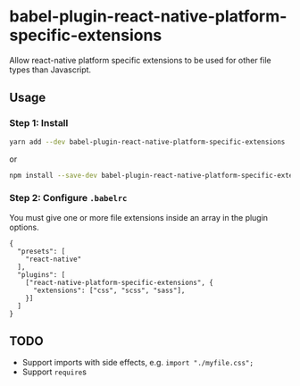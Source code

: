 # babel-plugin-react-native-platform-specific-extensions

Allow react-native platform specific extensions to be used for other file types than Javascript.

## Usage

### Step 1: Install

```sh
yarn add --dev babel-plugin-react-native-platform-specific-extensions
```

or

```sh
npm install --save-dev babel-plugin-react-native-platform-specific-extensions
```

### Step 2: Configure `.babelrc`

You must give one or more file extensions inside an array in the plugin options.

```
{
  "presets": [
    "react-native"
  ],
  "plugins": [
    ["react-native-platform-specific-extensions", {
      "extensions": ["css", "scss", "sass"],
    }]
  ]
}
```

## TODO

* Support imports with side effects, e.g. `import "./myfile.css";`
* Support `require`s
